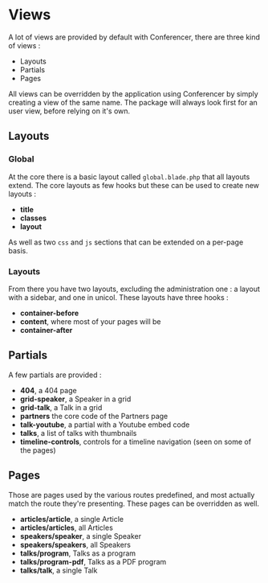 # Views

A lot of views are provided by default with Conferencer, there are three kind of views :

- Layouts
- Partials
- Pages

All views can be overridden by the application using Conferencer by simply creating a view of the same name. The package will always look first for an user view, before relying on it's own.

## Layouts

### Global

At the core there is a basic layout called `global.blade.php` that all layouts extend. The core layouts as few hooks but these can be used to create new layouts :

- **title**
- **classes**
- **layout**

As well as two `css` and `js` sections that can be extended on a per-page basis.

### Layouts

From there you have two layouts, excluding the administration one : a layout with a sidebar, and one in unicol. These layouts have three hooks :

- **container-before**
- **content**, where most of your pages will be
- **container-after**

## Partials

A few partials are provided :

- **404**, a 404 page
- **grid-speaker**, a Speaker in a grid
- **grid-talk**, a Talk in a grid
- **partners** the core code of the Partners page
- **talk-youtube**, a partial with a Youtube embed code
- **talks**, a list of talks with thumbnails
- **timeline-controls**, controls for a timeline navigation (seen on some of the pages)

## Pages

Those are pages used by the various routes predefined, and most actually match the route they're presenting. These pages can be overridden as well.

- **articles/article**, a single Article
- **articles/articles**, all Articles
- **speakers/speaker**, a single Speaker
- **speakers/speakers**, all Speakers
- **talks/program**, Talks as a program
- **talks/program-pdf**, Talks as a PDF program
- **talks/talk**, a single Talk